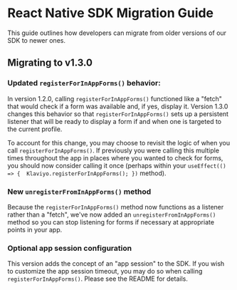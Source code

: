 # React Native SDK Migration Guide

This guide outlines how developers can migrate from older versions of our SDK to newer ones.

## Migrating to v1.3.0

### Updated `registerForInAppForms()` behavior:

In version 1.2.0, calling `registerForInAppForms()` functioned like a "fetch" that would check if a form was available and, if yes, display it. Version 1.3.0 changes this behavior so that `registerForInAppForms()` sets up a persistent listener that will be ready to display a form if and when one is targeted to the current profile.

To account for this change, you may choose to revisit the logic of when you call `registerForInAppForms()`. If previously you were calling this multiple times throughout the app in places where you wanted to check for forms, you should now consider calling it once (perhaps within your `useEffect(() => {  Klaviyo.registerForInAppForms(); })` method).

### New `unregisterFromInAppForms()` method

Because the `registerForInAppForms()` method now functions as a listener rather than a "fetch", we've now added an `unregisterFromInAppForms()` method so you can stop listening for forms if necessary at appropriate points in your app.

### Optional app session configuration

This version adds the concept of an "app session" to the SDK. If you wish to customize the app session timeout, you may do so when calling `registerForInAppForms()`. Please see the README for details.
